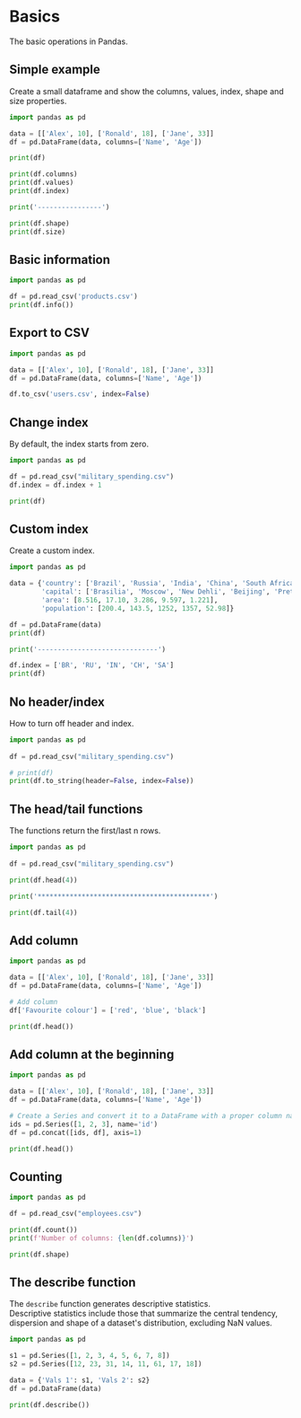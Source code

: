 # Basics

The basic operations in Pandas.  


## Simple example 

Create a small dataframe and show the columns, values, index, shape and size properties.  

```python
import pandas as pd

data = [['Alex', 10], ['Ronald', 18], ['Jane', 33]]
df = pd.DataFrame(data, columns=['Name', 'Age'])

print(df)

print(df.columns)
print(df.values)
print(df.index)

print('----------------')

print(df.shape)
print(df.size)
```

## Basic information

```python
import pandas as pd

df = pd.read_csv('products.csv') 
print(df.info())
```

## Export to CSV

```python
import pandas as pd

data = [['Alex', 10], ['Ronald', 18], ['Jane', 33]]
df = pd.DataFrame(data, columns=['Name', 'Age'])

df.to_csv('users.csv', index=False)
```

## Change index

By default, the index starts from zero.  

```python
import pandas as pd

df = pd.read_csv("military_spending.csv") 
df.index = df.index + 1

print(df)
```

## Custom index

Create a custom index.  

```python
import pandas as pd

data = {'country': ['Brazil', 'Russia', 'India', 'China', 'South Africa'],
        'capital': ['Brasilia', 'Moscow', 'New Dehli', 'Beijing', 'Pretoria'],
        'area': [8.516, 17.10, 3.286, 9.597, 1.221],
        'population': [200.4, 143.5, 1252, 1357, 52.98]}

df = pd.DataFrame(data)
print(df)

print('------------------------------')

df.index = ['BR', 'RU', 'IN', 'CH', 'SA']
print(df)
```

## No header/index 

How to turn off header and index.  

```python
import pandas as pd 
  
df = pd.read_csv("military_spending.csv") 

# print(df)
print(df.to_string(header=False, index=False))
```

## The head/tail functions

The functions return the first/last n rows.  

```python
import pandas as pd 
  
df = pd.read_csv("military_spending.csv") 

print(df.head(4))

print('*******************************************')

print(df.tail(4))
```

## Add column

```python
import pandas as pd

data = [['Alex', 10], ['Ronald', 18], ['Jane', 33]]
df = pd.DataFrame(data, columns=['Name', 'Age'])

# Add column
df['Favourite colour'] = ['red', 'blue', 'black']

print(df.head())
```

## Add column at the beginning

```python
import pandas as pd

data = [['Alex', 10], ['Ronald', 18], ['Jane', 33]]
df = pd.DataFrame(data, columns=['Name', 'Age'])

# Create a Series and convert it to a DataFrame with a proper column name
ids = pd.Series([1, 2, 3], name='id')
df = pd.concat([ids, df], axis=1)

print(df.head())
```

## Counting

```python
import pandas as pd

df = pd.read_csv("employees.csv")

print(df.count())
print(f'Number of columns: {len(df.columns)}')

print(df.shape)
```




## The describe function

The  `describe` function generates descriptive statistics.  
Descriptive statistics include those that summarize the central tendency,  
dispersion and shape of a dataset's distribution, excluding NaN values. 


```python
import pandas as pd

s1 = pd.Series([1, 2, 3, 4, 5, 6, 7, 8])
s2 = pd.Series([12, 23, 31, 14, 11, 61, 17, 18])

data = {'Vals 1': s1, 'Vals 2': s2}
df = pd.DataFrame(data)

print(df.describe())
```
